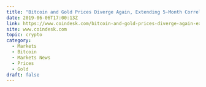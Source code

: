 ```yaml
---
title: "Bitcoin and Gold Prices Diverge Again, Extending 5-Month Correlation"
date: 2019-06-06T17:00:13Z
link: https://www.coindesk.com/bitcoin-and-gold-prices-diverge-again-extending-5-month-correlation?utm_medium=RSS&utm_source=hune
site: www.coindesk.com
topic: crypto
category:
  - Markets
  - Bitcoin
  - Markets News
  - Prices
  - Gold
draft: false
---
```

